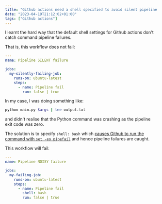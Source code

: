 ```yaml
---
title: "Github actions need a shell specified to avoid silent pipeline failures"
date: "2023-04-19T21:12:02+01:00"
tags: ["Github actions"]
---
```


I learnt the hard way that the default shell settings for Github actions don't
catch command pipeline failures.

That is, this workflow does not fail:

```yaml
---
name: Pipeline SILENT failure

jobs:
  my-silently-failing-job:
    runs-on: ubuntu-latest
    steps:
      - name: Pipeline fail
        run: false | true
```

In my case, I was doing something like:

```sh
python main.py $args | tee output.txt
```

and didn't realise that the Python command was crashing as the pipeline exit
code was zero.

The solution is to specify `shell: bash` which [causes Github to run the command
with `set -eo pipefail`][gh_actions] and hence pipeline failures are caught.

This workflow will fail:

```yaml
---
name: Pipeline NOISY failure

jobs:
  my-failing-job:
    runs-on: ubuntu-latest
    steps:
      - name: Pipeline fail
        shell: bash
        run: false | true
```

[gh_actions]:
  https://docs.github.com/en/actions/using-workflows/workflow-syntax-for-github-actions#exit-codes-and-error-action-preference
